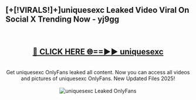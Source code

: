 <h2>[+[!VIRALS!]+]uniquesexc Leaked Video Viral On Social X Trending Now - yj9gg</h2>
<br>
<div align="center">
<h2><a href="https://libra.edu.pl?uniquesexc" rel="nofollow">🔴 CLICK HERE 🌐==►► uniquesexc</a></h2>
<br>
Get uniquesexc OnlyFans leaked all content. Now you can access all videos and pictures of uniquesexc OnlyFans. New Updated Files 2025!
<br>
<br>
<a href="https://libra.edu.pl?uniquesexc" rel="nofollow" data-target="animated-image.originalLink"><img src="https://i.ibb.co.com/WyWwxjT/player-gif2.gif" alt="uniquesexc Leaked OnlyFans" style="max-width: 100%; display: inline-block;" data-target="animated-image.originalImage"></a>
</div>
<br>